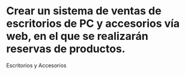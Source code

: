 # Crear un sistema de ventas de escritorios de PC y accesorios vía web, en el que se realizarán reservas de productos. 
Escritorios y Accesorios
